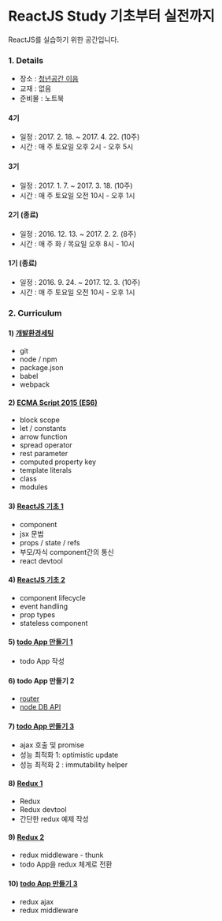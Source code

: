 # ReactJS Study 기초부터 실전까지

ReactJS를 실습하기 위한 공간입니다.


### 1. Details

- 장소 : [청년공간 이음](http://i-eum.net/)
- 교재 : 없음
- 준비물 : 노트북


#### 4기

- 일정 : 2017. 2. 18. ~ 2017. 4. 22. (10주)
- 시간 : 매 주 토요일 오후 2시 - 오후 5시

#### 3기

- 일정 : 2017. 1. 7. ~ 2017. 3. 18. (10주)
- 시간 : 매 주 토요일 오전 10시 - 오후 1시

#### 2기 (종료)

- 일정 : 2016. 12. 13. ~ 2017. 2. 2. (8주)
- 시간 : 매 주 화 / 목요일 오후 8시 - 10시

#### 1기 (종료)

- 일정 : 2016. 9. 24. ~ 2017. 12. 3. (10주)
- 시간 : 매 주 토요일 오전 10시 - 오후 1시



### 2. Curriculum

#### 1) [개발환경세팅](./1_Setting/README.md)
- git
- node / npm
- package.json
- babel
- webpack

#### 2) [ECMA Script 2015 (ES6)](./2_ES6/README.md)
- block scope
- let / constants
- arrow function
- spread operator
- rest parameter
- computed property key
- template literals
- class
- modules

#### 3) [ReactJS 기초 1](./3_ReactBasic1/README.md)
- component
- jsx 문법
- props / state / refs
- 부모/자식 component간의 통신
- react devtool

#### 4) [ReactJS 기초 2](./4_ReactBasic2/README.md)
- component lifecycle
- event handling
- prop types
- stateless component

#### 5) [todo App 만들기 1](./5_TodoApp1/README.md)
- todo App 작성

#### 6) todo App 만들기 2
- [router](./5_TodoApp1/README.md)
- [node DB API](./6_TodoApp2/README.md)

#### 7) [todo App 만들기 3](./6_TodoApp2/README.md)
- ajax 호출 및 promise
- 성능 최적화 1: optimistic update
- 성능 최적화 2 : immutability helper

#### 8) [Redux 1](./7_Redux/README.md)
- Redux
- Redux devtool
- 간단한 redux 예제 작성

#### 9) [Redux 2](./7_Redux/README.md)
- redux middleware - thunk
- todo App을 redux 체계로 전환

#### 10) [todo App 만들기 3](./8_TodoApp3/README.md)
- redux ajax
- redux middleware
